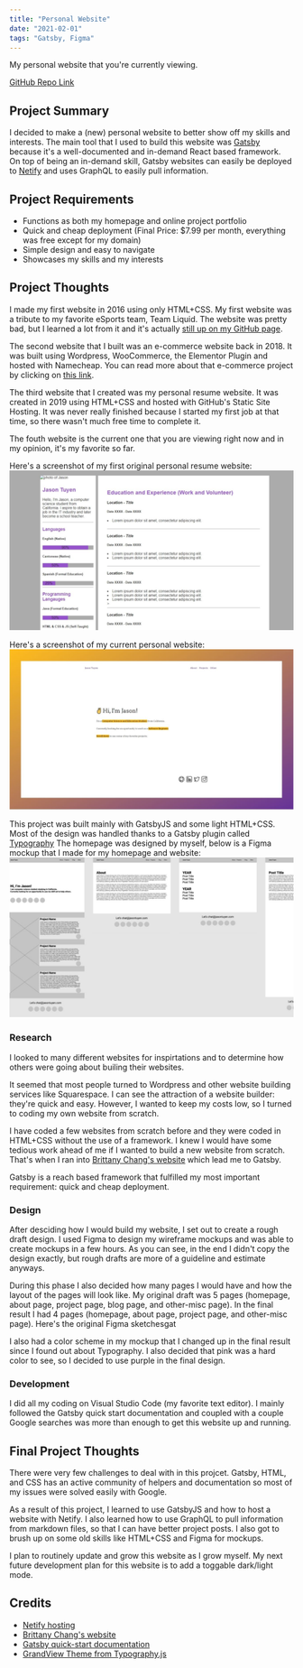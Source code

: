 ```yaml
---
title: "Personal Website"
date: "2021-02-01"
tags: "Gatsby, Figma"
---
```

My personal website that you're currently viewing.


[GitHub Repo Link](https://github.com/JasonTuyen/personal-site)


## Project Summary
I decided to make a (new) personal website to better show off my skills and interests. 
The main tool that I used to build this website was [Gatsby](https://www.gatsbyjs.com/) because it's a well-documented and in-demand React based framework.
On top of being an in-demand skill, Gatsby websites can easily be deployed to [Netify](https://www.netlify.com/) and uses GraphQL to easily pull information.


## Project Requirements
* Functions as both my homepage and online project portfolio
* Quick and cheap deployment (Final Price: $7.99 per month, everything was free except for my domain)
* Simple design and easy to navigate
* Showcases my skills and my interests


## Project Thoughts
I made my first website in 2016 using only HTML+CSS.
My first website was a tribute to my favorite eSports team, Team Liquid.
The website was pretty bad, but I learned a lot from it and it's actually [still up on my GitHub page](https://github.com/JasonTuyen/TLWIN/blob/master/README.md).


The second website that I built was an e-commerce website back in 2018.
It was built using Wordpress, WooCommerce, the Elementor Plugin and hosted with Namecheap.
You can read more about that e-commerce project by clicking on [this link](/posts/nobletricksters/).


The third website that I created was my personal resume website.
It was created in 2019 using HTML+CSS and hosted with GitHub's Static Site Hosting.
It was never really finished because I started my first job at that time, so there wasn't much free time to complete it.


The fouth website is the current one that you are viewing right now and in my opinion, it's my favorite so far.


Here's a screenshot of my first original personal resume website:
![Screenshot of Jason's old website](../../static/Thumbnail-OldSite.jpg)


Here's a screenshot of my current personal website:
![Screenshot of Jason's new website](../../static/Thumbnail-PersonalSite.jpg)


This project was built mainly with GatsbyJS and some light HTML+CSS.
Most of the design was handled thanks to a Gatsby plugin called [Typography](http://kyleamathews.github.io/typography.js/)
The homepage was designed by myself, below is a Figma mockup that I made for my homepage and website:
![Screenshot of Figma Website](../../static/Thumbnail-OldSiteFigma.jpg)


### Research
I looked to many different websites for inspirtations and to determine how others were going about builing their websites.


It seemed that most people turned to Wordpress and other website building services like Squarespace.
I can see the attraction of a website builder: they're quick and easy.
However, I wanted to keep my costs low, so I turned to coding my own website from scratch.


I have coded a few websites from scratch before and they were coded in HTML+CSS without the use of a framework.
I knew I would have some tedious work ahead of me if I wanted to build a new website from scratch.
That's when I ran into [Brittany Chang's website](https://brittanychiang.com/) which lead me to Gatsby.


Gatsby is a reach based framework that fulfilled my most important requirement: quick and cheap deployment.


### Design
After desciding how I would build my website, I set out to create a rough draft design.
I used Figma to design my wireframe mockups and was able to create mockups in a few hours.
As you can see, in the end I didn't copy the design exactly, but rough drafts are more of a guideline and estimate anyways.


During this phase I also decided how many pages I would have and how the layout of the pages will look like.
My original draft was 5 pages (homepage, about page, project page, blog page, and other-misc page).
In the final result I had 4 pages (homepage, about page, project page, and other-misc page).
Here's the original Figma sketchesgat


I also had a color scheme in my mockup that I changed up in the final result since I found out about Typography.
I also decided that pink was a hard color to see, so I decided to use purple in the final design.


### Development
I did all my coding on Visual Studio Code (my favorite text editor).
I mainly followed the Gatsby quick start documentation and coupled with a couple Google searches was more than enough to get this website up and running.


## Final Project Thoughts
There were very few challenges to deal with in this projcet. 
Gatsby, HTML, and CSS has an active community of helpers and documentation so most of my issues were solved easily with Google.


As a result of this project, I learned to use GatsbyJS and how to host a website with Netify. 
I also learned how to use GraphQL to pull information from markdown files, so that I can have better project posts.
I also got to brush up on some old skills like HTML+CSS and Figma for mockups.


I plan to routinely update and grow this website as I grow myself. 
My next future development plan for this website is to add a toggable dark/light mode.


## Credits
* [Netify hosting](https://www.netlify.com/)
* [Brittany Chang's website](https://brittanychiang.com/)
* [Gatsby quick-start documentation](https://www.gatsbyjs.com/docs/quick-start/)
* [GrandView Theme from Typography.js](http://kyleamathews.github.io/typography.js/)